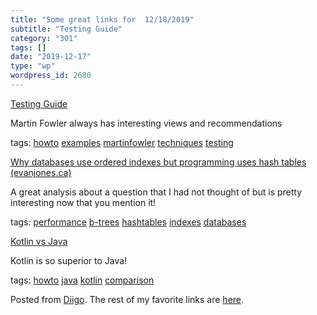 ```yaml
---
title: "Some great links for  12/18/2019"
subtitle: "Testing Guide"
category: "301"
tags: []
date: "2019-12-17"
type: "wp"
wordpress_id: 2680
---
```

[Testing Guide](https://martinfowler.com/testing/?utm_source=Software+Weekly&utm_campaign=6c04d3499a-EMAIL_CAMPAIGN_12_03_2018_16_23_COPY_01&utm_medium=email&utm_term=0_846fac531b-6c04d3499a-183168357) 

Martin Fowler always has interesting views and recommendations 

 tags: [howto](https://www.diigo.com/user/pitosalas/howto) [examples](https://www.diigo.com/user/pitosalas/examples) [martinfowler](https://www.diigo.com/user/pitosalas/martinfowler) [techniques](https://www.diigo.com/user/pitosalas/techniques) [testing](https://www.diigo.com/user/pitosalas/testing)

 [Why databases use ordered indexes but programming uses hash tables (evanjones.ca)](https://www.evanjones.ca/ordered-vs-unordered-indexes.html?utm_source=Software+Weekly&utm_campaign=6c04d3499a-EMAIL_CAMPAIGN_12_03_2018_16_23_COPY_01&utm_medium=email&utm_term=0_846fac531b-6c04d3499a-183168357) 

A great analysis about a question that I had not thought of but is pretty interesting now that you mention it!

 tags: [performance](https://www.diigo.com/user/pitosalas/performance) [b-trees](https://www.diigo.com/user/pitosalas/b-trees) [hashtables](https://www.diigo.com/user/pitosalas/hashtables) [indexes](https://www.diigo.com/user/pitosalas/indexes) [databases](https://www.diigo.com/user/pitosalas/databases)

 [Kotlin vs Java](https://www.kotlinvsjava.com) 

Kotlin is so superior to Java!

 tags: [howto](https://www.diigo.com/user/pitosalas/howto) [java](https://www.diigo.com/user/pitosalas/java) [kotlin](https://www.diigo.com/user/pitosalas/kotlin) [comparison](https://www.diigo.com/user/pitosalas/comparison)

Posted from [Diigo](https://www.diigo.com). The rest of my favorite links are [here](https://www.diigo.com/user/pitosalas).